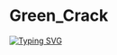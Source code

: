 # Green_Crack


<a href="https://git.io/typing-svg"><img src="https://readme-typing-svg.herokuapp.com?font=Fira+Code&pause=1000&width=435&lines=%2Fstorage%2Femulated%2F0%2FScreenshot_2022-08-20-12-16-31-113_com.termux.jpg" alt="Typing SVG" /></a>
